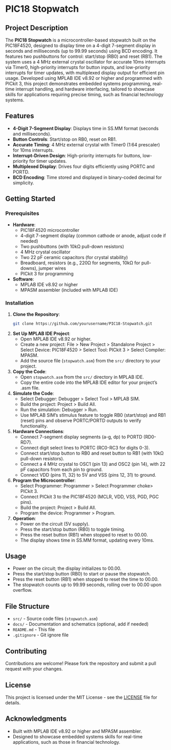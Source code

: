 # PIC18 Stopwatch

## Project Description
The **PIC18 Stopwatch** is a microcontroller-based stopwatch built on the PIC18F4520, designed to display time on a 4-digit 7-segment display in seconds and milliseconds (up to 99.99 seconds) using BCD encoding. It features two pushbuttons for control: start/stop (RB0) and reset (RB1). The system uses a 4 MHz external crystal oscillator for accurate 10ms interrupts via Timer0, high-priority interrupts for button inputs, and low-priority interrupts for timer updates, with multiplexed display output for efficient pin usage. Developed using MPLAB IDE v8.92 or higher and programmed with PICkit 3, this project demonstrates embedded systems programming, real-time interrupt handling, and hardware interfacing, tailored to showcase skills for applications requiring precise timing, such as financial technology systems.

## Features
- **4-Digit 7-Segment Display**: Displays time in SS.MM format (seconds and milliseconds).
- **Button Controls**: Start/stop on RB0, reset on RB1.
- **Accurate Timing**: 4 MHz external crystal with Timer0 (1:64 prescaler) for 10ms interrupts.
- **Interrupt-Driven Design**: High-priority interrupts for buttons, low-priority for timer updates.
- **Multiplexed Display**: Drives four digits efficiently using PORTC and PORTD.
- **BCD Encoding**: Time stored and displayed in binary-coded decimal for simplicity.

## Getting Started

### Prerequisites
- **Hardware**:
  - PIC18F4520 microcontroller
  - 4-digit 7-segment display (common cathode or anode, adjust code if needed)
  - Two pushbuttons (with 10kΩ pull-down resistors)
  - 4 MHz crystal oscillator
  - Two 22 pF ceramic capacitors (for crystal stability)
  - Breadboard, resistors (e.g., 220Ω for segments, 10kΩ for pull-downs), jumper wires
  - PICkit 3 for programming
- **Software**:
  - MPLAB IDE v8.92 or higher
  - MPASM assembler (included with MPLAB IDE)

### Installation
1. **Clone the Repository**:
   ```bash
   git clone https://github.com/yourusername/PIC18-Stopwatch.git
   ```
2. **Set Up MPLAB IDE Project**:
   - Open MPLAB IDE v8.92 or higher.
   - Create a new project: File > New Project > Standalone Project > Select Device: PIC18F4520 > Select Tool: PICkit 3 > Select Compiler: MPASM.
   - Add the source file (`stopwatch.asm`) from the `src/` directory to your project.
3. **Copy the Code**:
   - Open `stopwatch.asm` from the `src/` directory in MPLAB IDE.
   - Copy the entire code into the MPLAB IDE editor for your project’s .asm file.
4. **Simulate the Code**:
   - Select Debugger: Debugger > Select Tool > MPLAB SIM.
   - Build the project: Project > Build All.
   - Run the simulation: Debugger > Run.
   - Use MPLAB SIM’s stimulus feature to toggle RB0 (start/stop) and RB1 (reset) pins and observe PORTC/PORTD outputs to verify functionality.
5. **Hardware Connections**:
   - Connect 7-segment display segments (a-g, dp) to PORTD (RD0-RD7).
   - Connect digit select lines to PORTC (RC0-RC3 for digits 0-3).
   - Connect start/stop button to RB0 and reset button to RB1 (with 10kΩ pull-down resistors).
   - Connect a 4 MHz crystal to OSC1 (pin 13) and OSC2 (pin 14), with 22 pF capacitors from each pin to ground.
   - Connect VDD (pins 11, 32) to 5V and VSS (pins 12, 31) to ground.
6. **Program the Microcontroller**:
   - Select Programmer: Programmer > Select Programmer choke> PICkit 3.
   - Connect PICkit 3 to the PIC18F4520 (MCLR, VDD, VSS, PGD, PGC pins).
   - Build the project: Project > Build All.
   - Program the device: Programmer > Program.
7. **Operation**:
   - Power on the circuit (5V supply).
   - Press the start/stop button (RB0) to toggle timing.
   - Press the reset button (RB1) when stopped to reset to 00.00.
   - The display shows time in SS.MM format, updating every 10ms.

## Usage
- Power on the circuit; the display initializes to 00.00.
- Press the start/stop button (RB0) to start or pause the stopwatch.
- Press the reset button (RB1) when stopped to reset the time to 00.00.
- The stopwatch counts up to 99.99 seconds, rolling over to 00.00 upon overflow.

## File Structure
- `src/` - Source code files (`stopwatch.asm`)
- `docs/` - Documentation and schematics (optional, add if needed)
- `README.md` - This file
- `.gitignore` - Git ignore file

## Contributing
Contributions are welcome! Please fork the repository and submit a pull request with your changes.

## License
This project is licensed under the MIT License - see the [LICENSE](LICENSE) file for details.

## Acknowledgments
- Built with MPLAB IDE v8.92 or higher and MPASM assembler.
- Designed to showcase embedded systems skills for real-time applications, such as those in financial technology.